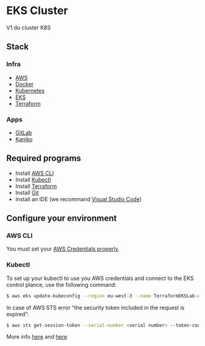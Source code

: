 # EKS Cluster

V1 du cluster K8S


## Stack 

### Infra
  - [AWS](https://aws.amazon.com/)
  - [Docker](https://www.docker.com/)
  - [Kubernetes](https://kubernetes.io/)
  - [EKS](https://docs.aws.amazon.com/eks/latest/userguide/what-is-eks.html)
  - [Terraform](https://nodejs.org/en/)
### Apps
  - [GitLab](https://gitlab.com/)
  - [Kaniko](https://cloud.google.com/blog/products/containers-kubernetes/introducing-kaniko-build-container-images-in-kubernetes-and-google-container-builder-even-without-root-access)


## Required programs
- Install [AWS CLI](https://docs.aws.amazon.com/cli/latest/userguide/getting-started-install.html)
- Install [Kubectl](https://kubernetes.io/docs/tasks/tools/install-kubectl-windows/)
- Install [Terraform](https://learn.hashicorp.com/tutorials/terraform/install-cli)
- Install [Git](https://git-scm.com/downloads)
- Install an IDE (we recommand [Visual Studio Code](https://code.visualstudio.com/Download))

## Configure your environment

### AWS CLI
You must set your [AWS Credentials properly](https://docs.aws.amazon.com/cli/latest/userguide/cli-configure-files.html).


### Kubectl
To set up your kubectl to use you AWS credentials and connect to the EKS control plance, use the following command:

```bash
$ aws eks update-kubeconfig --region eu-west-3 --name TerraformEKSLab-cluster
```
In case of AWS STS error “the security token included in the request is expired”:
```bash
$ aws sts get-session-token --serial-number <serial number> --token-code <token-code>
```

More info [here](https://aws.amazon.com/premiumsupport/knowledge-center/sts-iam-token-expired/) and [here](https://bobbyhadz.com/blog/aws-cli-security-token-included-request-invalid)

